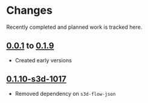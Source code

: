 # Changes
Recently completed and planned work is tracked here.

## [0.0.1](.) to [0.1.9](.)
- Created early versions

## [0.1.10-s3d-1017](.)
- Removed dependency on `s3d-flow-json`
